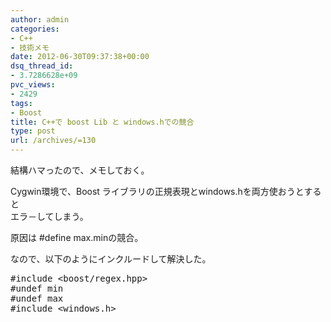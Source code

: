```yaml
---
author: admin
categories:
- C++
- 技術メモ
date: 2012-06-30T09:37:38+00:00
dsq_thread_id:
- 3.7286628e+09
pvc_views:
- 2429
tags:
- Boost
title: C++で boost Lib と windows.hでの競合
type: post
url: /archives/=130
---
```


結構ハマったので、メモしておく。

Cygwin環境で、Boost ライブラリの正規表現とwindows.hを両方使おうとすると  
エラ－してしまう。

原因は #define max.minの競合。

なので、以下のようにインクルードして解決した。

<pre lang="c++">#include &lt;boost/regex.hpp&gt;<br />#undef min<br />#undef max<br />#include &lt;windows.h&gt;</pre>